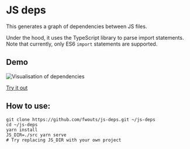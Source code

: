# JS deps

This generates a graph of dependencies between JS files.

Under the hood, it uses the TypeScript library to parse import statements. Note that currently, only ES6 `import` statements are supported.

## Demo

![Visualisation of dependencies](../master/example.png)

[Try it out](https://cdn.rawgit.com/fwouts/js-deps/demo/dist/viz/index.html)

## How to use:

```
git clone https://github.com/fwouts/js-deps.git ~/js-deps
cd ~/js-deps
yarn install
JS_DIR=./src yarn serve
# Try replacing JS_DIR with your own project
```
